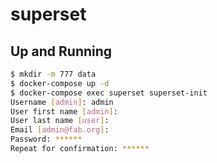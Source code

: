superset
========

## Up and Running

```bash
$ mkdir -m 777 data
$ docker-compose up -d
$ docker-compose exec superset superset-init
Username [admin]: admin
User first name [admin]:
User last name [user]:
Email [admin@fab.org]:
Password: ******
Repeat for confirmation: ******
```

